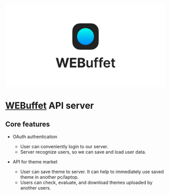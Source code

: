 ![Getting started](./img/webuffet_banner.png)  
  
  
# [WEBuffet](https://github.com/CAU-OSS-2019/webuffet) API server

## Core features

- OAuth authentication
  - User can conveniently login to our server.
  - Server recognize users, so we can save and load user data.  

- API for theme market
  - User can save theme to server. It can help to immediately use saved theme in another pc/laptop.  
  - Users can check, evaluate, and download themes uploaded by another users.
